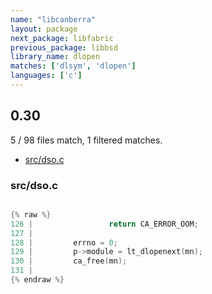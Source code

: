 ```yaml
---
name: "libcanberra"
layout: package
next_package: libfabric
previous_package: libbsd
library_name: dlopen
matches: ['dlsym', 'dlopen']
languages: ['c']
---
```

## 0.30
5 / 98 files match, 1 filtered matches.

 - [src/dso.c](#srcdsoc)

### src/dso.c

```c

{% raw %}
126 |                 return CA_ERROR_OOM;
127 | 
128 |         errno = 0;
129 |         p->module = lt_dlopenext(mn);
130 |         ca_free(mn);
131 | 
{% endraw %}

```